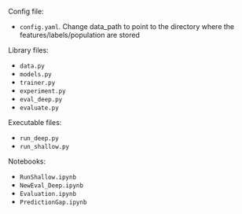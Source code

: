 Config file:
- `config.yaml`. Change data_path to point to the directory where the features/labels/population are stored

Library files:
- `data.py`
- `models.py`
- `trainer.py`
- `experiment.py`
- `eval_deep.py`
- `evaluate.py`

Executable files:
- `run_deep.py`
- `run_shallow.py`

Notebooks:
- `RunShallow.ipynb`
- `NewEval_Deep.ipynb`
- `Evaluation.ipynb`
- `PredictionGap.ipynb`
